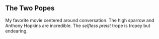 ## The Two Popes
My favorite movie centered around conversation. The high sparrow and Anthony Hopkins are incredible. The *selfless preist* trope is tropey but endearing.